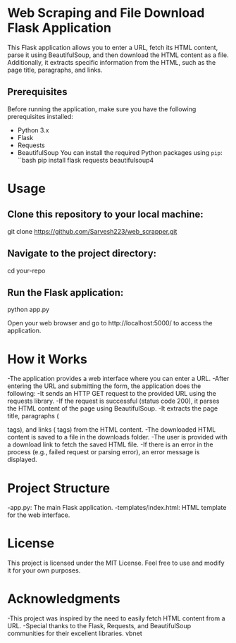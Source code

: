 # Web Scraping and File Download Flask Application

This Flask application allows you to enter a URL, fetch its HTML content, parse it using BeautifulSoup, and then download the HTML content as a file. Additionally, it extracts specific information from the HTML, such as the page title, paragraphs, and links.

## Prerequisites
Before running the application, make sure you have the following prerequisites installed:
- Python 3.x
- Flask
- Requests
- BeautifulSoup
You can install the required Python packages using `pip`:
``bash
pip install flask requests beautifulsoup4

# Usage
## Clone this repository to your local machine:
 git clone https://github.com/Sarvesh223/web_scrapper.git

## Navigate to the project directory:
 cd your-repo
## Run the Flask application:
 python app.py

Open your web browser and go to http://localhost:5000/ to access the application.
# How it Works
-The application provides a web interface where you can enter a URL.
-After entering the URL and submitting the form, the application does the following:
-It sends an HTTP GET request to the provided URL using the requests library.
-If the request is successful (status code 200), it parses the HTML content of the page using BeautifulSoup.
-It extracts the page title, paragraphs (<p> tags), and links (<a> tags) from the HTML content.
-The downloaded HTML content is saved to a file in the downloads folder.
-The user is provided with a download link to fetch the saved HTML file.
-If there is an error in the process (e.g., failed request or parsing error), an error message is displayed.

# Project Structure
-app.py: The main Flask application.
-templates/index.html: HTML template for the web interface.

# License
This project is licensed under the MIT License. Feel free to use and modify it for your own purposes.

# Acknowledgments
-This project was inspired by the need to easily fetch  HTML content from a URL.
-Special thanks to the Flask, Requests, and BeautifulSoup communities for their excellent libraries.
vbnet









